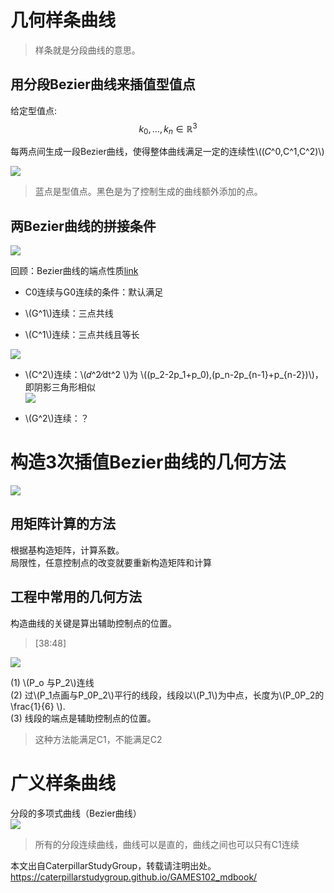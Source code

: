 # 几何样条曲线   

> 样条就是分段曲线的意思。  

## 用分段Bezier曲线来插值型值点   

给定型值点:  
$$
k_0, \dots ,k_n\in \mathbb{R} ^3
$$

每两点间生成一段Bezier曲线，使得整体曲线满足一定的连续性\\((𝐶^0,C^1,C^2)\\)    

![](../assets/B曲-28.png)   

> 蓝点是型值点。黑色是为了控制生成的曲线额外添加的点。  

## 两Bezier曲线的拼接条件    

![](../assets/B曲-29.png)   

回顾：Bezier曲线的端点性质[link](Property.md)    

- C0连续与G0连续的条件：默认满足  

- \\(G^1\\)连续：三点共线   

- \\(C^1\\)连续：三点共线且等长     

![](../assets/B曲-31.png)   

- \\(C^2\\)连续：\\(𝑑^2⁄dt^2 \\)为 \\((p_2-2p_1+p_0),(p_n-2p_{n-1}+p_{n-2})\\)，即阴影三角形相似        
![](../assets/B曲-32.png)   

- \\(G^2\\)连续：？   

# 构造3次插值Bezier曲线的几何方法    

![](../assets/B曲-33.png)   

## 用矩阵计算的方法    

根据基构造矩阵，计算系数。    
局限性，任意控制点的改变就要重新构造矩阵和计算     

## 工程中常用的几何方法

构造曲线的关键是算出辅助控制点的位置。    

> [38:48]    

![](../assets/B曲-36.png)    

(1) \\(P_o 与P_2\\)连线     
(2) 过\\(P_1点画与P_0P_2\\)平行的线段，线段以\\(P_1\\)为中点，长度为\\(P_0P_2的\frac{1}{6} \\).    
(3) 线段的端点是辅助控制点的位置。    

> 这种方法能满足C1，不能满足C2

# 广义样条曲线   

分段的多项式曲线（Bezier曲线）  
![](../assets/B曲-34.png)    

> 所有的分段连续曲线，曲线可以是直的，曲线之间也可以只有C1连续

本文出自CaterpillarStudyGroup，转载请注明出处。
https://caterpillarstudygroup.github.io/GAMES102_mdbook/

